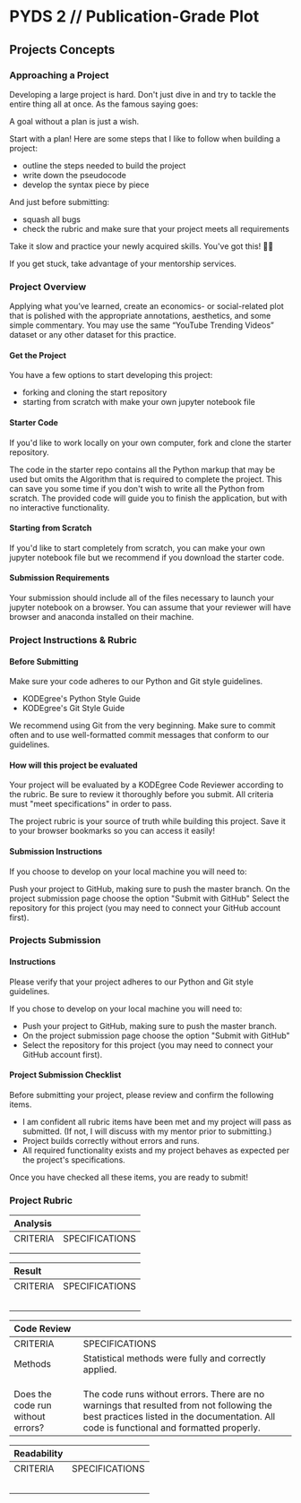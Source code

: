 # PYDS 2 // Publication-Grade Plot

## Projects Concepts

### Approaching a Project

Developing a large project is hard. Don't just dive in and try to tackle the entire thing all at once. As the famous saying goes:

A goal without a plan is just a wish.

Start with a plan! Here are some steps that I like to follow when building a project:

* outline the steps needed to build the project
* write down the pseudocode
* develop the syntax piece by piece

And just before submitting:

* squash all bugs
* check the rubric and make sure that your project meets all requirements

Take it slow and practice your newly acquired skills. You've got this! 🙌🏼

If you get stuck, take advantage of your mentorship services.

### Project Overview

Applying what you’ve learned, create an economics- or social-related plot that is polished with the appropriate annotations, aesthetics, and some simple commentary. You may use the same “YouTube Trending Videos” dataset or any other dataset for this practice.

#### Get the Project

You have a few options to start developing this project:

* forking and cloning the start repository
* starting from scratch with make your own jupyter notebook file

#### Starter Code

If you'd like to work locally on your own computer, fork and clone the starter repository.

The code in the starter repo contains all the Python markup that may be used but omits the Algorithm  that is required to complete the project. This can save you some time if you don't wish to write all the Python from scratch. The provided code will guide you to finish the application, but with no interactive functionality.

#### Starting from Scratch

If you'd like to start completely from scratch, you can make your own jupyter notebook file but we recommend if you download the starter code.

#### Submission Requirements

Your submission should include all of the files necessary to launch your jupyter notebook on a browser. You can assume that your reviewer will have browser and anaconda installed on their machine.

### Project Instructions & Rubric

#### Before Submitting

Make sure your code adheres to our Python and Git style guidelines.

* KODEgree's Python Style Guide
* KODEgree's Git Style Guide

We recommend using Git from the very beginning. Make sure to commit often and to use well-formatted commit messages that conform to our guidelines.

#### How will this project be evaluated

Your project will be evaluated by a KODEgree Code Reviewer according to the rubric. Be sure to review it thoroughly before you submit. All criteria must "meet specifications" in order to pass.

The project rubric is your source of truth while building this project. Save it to your browser bookmarks so you can access it easily!

#### Submission Instructions

If you choose to develop on your local machine you will need to:

Push your project to GitHub, making sure to push the master branch. On the project submission page choose the option "Submit with GitHub" Select the repository for this project \(you may need to connect your GitHub account first\).

### Projects Submission

#### Instructions

Please verify that your project adheres to our Python and Git style guidelines.

If you chose to develop on your local machine you will need to:

* Push your project to GitHub, making sure to push the master branch.
* On the project submission page choose the option "Submit with GitHub"
* Select the repository for this project \(you may need to connect your GitHub account first\).

#### Project Submission Checklist

Before submitting your project, please review and confirm the following items.

* I am confident all rubric items have been met and my project will pass as submitted. \(If not, I will discuss with my mentor prior to submitting.\)
* Project builds correctly without errors and runs.
* All required functionality exists and my project behaves as expected per the project's specifications.

Once you have checked all these items, you are ready to submit!

### Project Rubric

| Analysis |  |
| :--- | :--- |
| CRITERIA | SPECIFICATIONS |
|  |  |
|  |  |

| Result |  |
| :--- | :--- |
| CRITERIA | SPECIFICATIONS |
|  |  |
|  |  |
|  |  |
|  |  |
|  |  |

| Code Review |  |
| :--- | :--- |
| CRITERIA | SPECIFICATIONS |
| Methods | Statistical methods were fully and correctly applied. |
|  |  |
|  |  |
|  |  |
| Does the code run without errors? | The code runs without errors. There are no warnings that resulted from not following the best practices listed in the documentation. All code is functional and formatted properly. |

| Readability |  |
| :--- | :--- |
| CRITERIA | SPECIFICATIONS |
|  |  |
|  |  |
|  |  |
|  |  |
|  |  |

